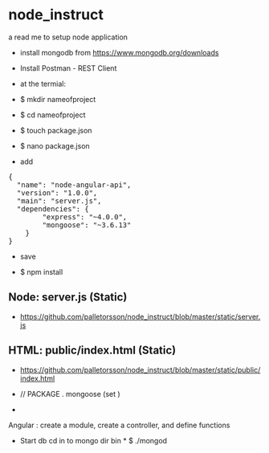 # node_instruct
a read me to setup node application 


* install mongodb from https://www.mongodb.org/downloads
* Install Postman - REST Client

* at the termial:
* $ mkdir nameofproject
* $ cd nameofproject
* $ touch package.json
* $ nano package.json

- add 

<pre>
{
  "name": "node-angular-api",
  "version": "1.0.0",
  "main": "server.js",
  "dependencies": {
        "express": "~4.0.0",
        "mongoose": "~3.6.13"
    }
}
</pre>

- save 

* $ npm install

Node: server.js (Static)
--------------
* https://github.com/palletorsson/node_instruct/blob/master/static/server.js

HTML: public/index.html (Static)
----------------------
* https://github.com/palletorsson/node_instruct/blob/master/static/public/index.html

* // PACKAGE . mongoose (set )
* 
Angular : create a module, create a controller, and define functions 

* Start db cd in to mongo dir bin  * $ ./mongod
